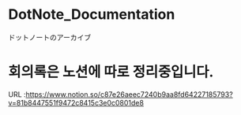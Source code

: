 # DotNote_Documentation
ドットノートのアーカイブ

# 회의록은 노션에 따로 정리중입니다.
URL :https://www.notion.so/c87e26aeec7240b9aa8fd64227185793?v=81b8447551f9472c8415c3e0c0801de8
